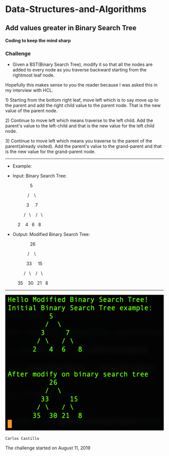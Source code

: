 # Data-Structures-and-Algorithms

## Add values greater in Binary Search Tree

#### Coding to keep the mind sharp

### Challenge
* Given a BST(Binary Search Tree), modify it so that all the nodes are added to every node as you traverse backward starting from the rightmost leaf node.
<p>Hopefully this makes sense to you the reader because I was asked this in my interview with HCL.</p>
<p>1)  Starting from the bottom right leaf, move left which is to say move up to the parent and add the right child value to the parent node.  That is the new value of the parent node.</p>
<p>2)  Continue to move left which means traverse to the left child.  Add the parent's value to the left-child and that is the new value for the left child node.</p>
<p>3)  Continue to move left which means you traverse to the parent of the parent(already visited).  Add the parent's value to the grand-parent and that is the new value for the grand-parent node.</p>

******************************************************************************************************

* Example:
- Input:
Binary Search Tree:

&nbsp; &nbsp; &nbsp; &nbsp; &nbsp; &nbsp; &nbsp; &nbsp; &nbsp; &nbsp; 5

&nbsp; &nbsp; &nbsp; &nbsp; &nbsp; &nbsp; &nbsp; &nbsp; &nbsp; /&nbsp; &nbsp;&nbsp;\

&nbsp; &nbsp; &nbsp; &nbsp; &nbsp; &nbsp; &nbsp; &nbsp; &nbsp;3&nbsp; &nbsp;&nbsp; 7

&nbsp;&nbsp; &nbsp; &nbsp; &nbsp; &nbsp; &nbsp; &nbsp; /&nbsp; &nbsp;\ &nbsp;&nbsp; /&nbsp; &nbsp;\

&nbsp; &nbsp; &nbsp; &nbsp; &nbsp;&nbsp;2&nbsp; &nbsp; 4 &nbsp; 6 &nbsp; 8

- Output:
Modified Binary Search Tree:

&nbsp; &nbsp; &nbsp; &nbsp; &nbsp; &nbsp; &nbsp; &nbsp; &nbsp; &nbsp; 26

&nbsp; &nbsp; &nbsp; &nbsp; &nbsp; &nbsp; &nbsp; &nbsp; &nbsp; /&nbsp; &nbsp;&nbsp;\

&nbsp; &nbsp; &nbsp; &nbsp; &nbsp; &nbsp; &nbsp; &nbsp; &nbsp;33&nbsp; &nbsp;&nbsp; 15

&nbsp;&nbsp; &nbsp; &nbsp; &nbsp; &nbsp; &nbsp; &nbsp; /&nbsp; &nbsp;\ &nbsp;&nbsp; /&nbsp; &nbsp;\

&nbsp; &nbsp; &nbsp; &nbsp; &nbsp;&nbsp;35&nbsp; &nbsp; 30 &nbsp; 21 &nbsp; 8

******************************************************************************************************

![](../../assets/ModifyBST2.PNG?raw=true)

```
Carlos Castillo
```
The challenge started on August 11, 2019
